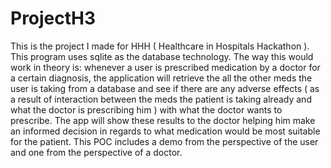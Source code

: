 # ProjectH3

This is the project I made for HHH ( Healthcare in Hospitals Hackathon ). This program uses sqlite as the database technology. The way this would work in theory is: whenever a user is prescribed medication by a doctor for a certain diagnosis, the application will retrieve the all the other meds the user is taking from a database and see if there are any adverse effects ( as a result of interaction between the meds the patient is taking already and what the doctor is prescribing him ) with what the doctor wants to prescribe. The app will show these results to the doctor helping him make an informed decision in regards to what medication would be most suitable for the patient. This POC includes a demo from the perspective of the user and one from the perspective of a doctor. 
